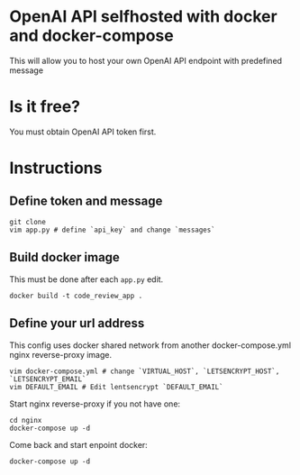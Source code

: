 # OpenAI API selfhosted with docker and docker-compose
This will allow you to host your own OpenAI API endpoint with predefined message
# Is it free?
You must obtain OpenAI API token first.
# Instructions
## Define token and message
```
git clone 
vim app.py # define `api_key` and change `messages`
```
## Build docker image
This must be done after each `app.py` edit.
```
docker build -t code_review_app .
```
## Define your url address
This config uses docker shared network from another docker-compose.yml nginx reverse-proxy image.
```
vim docker-compose.yml # change `VIRTUAL_HOST`, `LETSENCRYPT_HOST`, `LETSENCRYPT_EMAIL`
vim DEFAULT_EMAIL # Edit lentsencrypt `DEFAULT_EMAIL`
```
Start nginx reverse-proxy if you not have one:
```
cd nginx
docker-compose up -d
```
Come back and start enpoint docker:
```
docker-compose up -d
```
